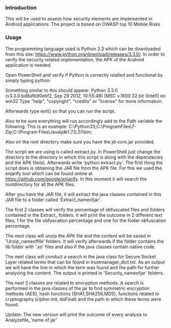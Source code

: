 ### Introduction

This will be used to assess how security elements are implemented in Android applications. The project is based on OWASP top 10 Mobile Risks 

### Usage

The programming language used is Python 3.3 which can be downloaded from this site: https://www.python.org/download/releases/3.3.0/.
In order to verify the security related implementation, the APK of the Android application is needed.

Open PowerShell and verify if Python is correctly istalled and functional by simply typing python:

Something similar to this should appear:
Python 3.3.0 (v3.3.0:bd8afb90ebf2, Sep 29 2012, 10:55:48) [MSC v.1600 32 bit (Intel)] on win32
Type "help", "copyright", "credits" or "license" for more information.
>>>
Afterwards type exit() so that you can run the script.

Also to be sure everything will run accordingly add to the Path variable the following:
This is an example: C:\Python33\;C:\ProgramFiles\7-Zip\;C:\Program Files\Java\jdk1.7.0_51\bin;

Also on the root directory make sure you have the jd-core.jar provided.

The script we are using is called extract.py. In PowerShell just change the directory to the directory in which this script is along with the dependecies and the APK file(s). Afterwards write 'python extract.py'.
The first thing the script does is obtaining the JAR file from the APK file. For this we used the enjarify tool which can be found online at https://github.com/google/enjarify. In this moment it will search the rootdirectory for all the APK files.

After you have the JAR file, it will extract the java classes contained in this JAR file to a folder called 'Extract_nameofjar'.

The first 2 classes will verify the percentage of obfuscated files and folders contained in the Extract_ folders. It will print the outcome in 2 different text files, 1 for the file obfuscation percentage and one for the folder obfuscation percentage.

The next class will unzip the APK file and the content will be saved in 'Unzip_nameoffile' folders. It will verify afterwards if the folder contains the lib folder with '.so' files and also if the java classes contain native code. 

The next class will conduct a search in the java class for Secure Socket Layer related terms that can be found in trustmanager_dict.txt. As an output we will have the line in which the term was found and the path for further analyzing the content. The output is printed in 'Security_nameofjar' folders.

The next 3 classes are related to encryption methods. A search is performed in the java classes of the jar to find symmetric encryption methods (AES), hash functions (SHA1,SHA256,MD5), functions related to cryptography (cipher.init, doFinal) and the path in which these terms were found.

Update: The new version will print the outcome of every analysis to Analyzefile_'name of jar'
